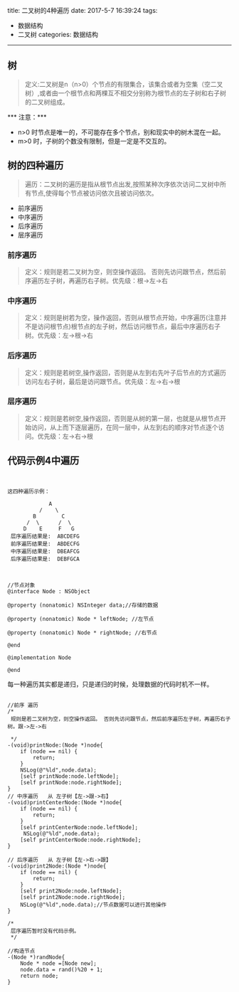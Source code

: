 title: 二叉树的4种遍历
date: 2017-5-7 16:39:24
tags: 
- 数据结构 
- 二叉树
categories: 数据结构 
---
## 树
> 定义:二叉树是n（n>0）个节点的有限集合，该集合或者为空集（空二叉树）,或者由一个根节点和两棵互不相交分别称为根节点的左子树和右子树的二叉树组成。

*** 注意：***
- n>0 时节点是唯一的，不可能存在多个节点，别和现实中的树木混在一起。
- m>0 时，子树的个数没有限制，但是一定是不交互的。

## 树的四种遍历
> 遍历：二叉树的遍历是指从根节点出发,按照某种次序依次访问二叉树中所有节点,使得每个节点被访问依次且被访问依次。

- 前序遍历
- 中序遍历
- 后序遍历
- 层序遍历

### 前序遍历
>定义：规则是若二叉树为空，则空操作返回。 否则先访问跟节点，然后前序遍历左子树，再遍历右子树。优先级：根->左->右

### 中序遍历
>定义：规则是树若为空，操作返回，否则从根节点开始，中序遍历(注意并不是访问根节点)根节点的左子树，然后访问根节点，最后中序遍历右子树。优先级：左->根->右

### 后序遍历
>定义：规则是若树空,操作返回，否则是从左到右先叶子后节点的方式遍历访问左右子树，最后是访问跟节点。优先级：左->右->根

### 层序遍历
>定义：规则是若树空,操作返回，否则是从树的第一层，也就是从根节点开始访问，从上而下逐层遍历，在同一层中，从左到右的顺序对节点逐个访问。优先级：左->右->根

## 代码示例4中遍历

```


这四种遍历示例：   

             A
          /    \
        B        C
      /  \      /  \ 
     D    E     F   G  
 层序遍历结果是:  ABCDEFG
 前序遍历结果是:  ABDECFG
 中序遍历结果是:  DBEAFCG
 后序遍历结果是:  DEBFGCA



//节点对象
@interface Node : NSObject

@property (nonatomic) NSInteger data;//存储的数据

@property (nonatomic) Node * leftNode; //左节点

@property (nonatomic) Node * rightNode; //右节点

@end

@implementation Node

@end
```
每一种遍历其实都是递归，只是递归的时候，处理数据的代码时机不一样。
```

//前序 遍历
/*
 规则是若二叉树为空，则空操作返回。 否则先访问跟节点，然后前序遍历左子树，再遍历右子树。跟->左->右
 
 */
-(void)printNode:(Node *)node{
    if (node == nil) {
        return;
    }
    NSLog(@"%ld",node.data);
    [self printNode:node.leftNode];
    [self printNode:node.rightNode];
}
// 中序遍历   从 左子树【左->跟->右】
-(void)printCenterNode:(Node *)node{
    if (node == nil) {
        return;
    }
    [self printCenterNode:node.leftNode];
     NSLog(@"%ld",node.data);
    [self printCenterNode:node.rightNode];
}

// 后序遍历   从 左子树【左->右->跟】
-(void)print2Node:(Node *)node{
    if (node == nil) {
        return;
    }
    [self print2Node:node.leftNode];
    [self print2Node:node.rightNode];
    NSLog(@"%ld",node.data);//节点数据可以进行其他操作
}

/*
 层序遍历暂时没有代码示例。
 */

//构造节点
-(Node *)randNode{
    Node * node =[Node new];
    node.data = rand()%20 + 1;
    return node;
}

```
